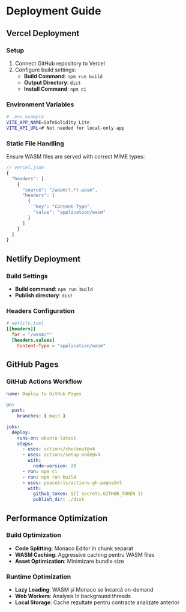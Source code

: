 # Deployment Guide

## Vercel Deployment

### Setup
1. Connect GitHub repository to Vercel
2. Configure build settings:
   - **Build Command**: `npm run build`
   - **Output Directory**: `dist`
   - **Install Command**: `npm ci`

### Environment Variables
```bash
# .env.example
VITE_APP_NAME=SafeSolidity Lite
VITE_API_URL=# Not needed for local-only app
```

### Static File Handling
Ensure WASM files are served with correct MIME types:

```javascript
// vercel.json
{
  "headers": [
    {
      "source": "/wasm/(.*).wasm",
      "headers": [
        {
          "key": "Content-Type",
          "value": "application/wasm"
        }
      ]
    }
  ]
}
```

## Netlify Deployment

### Build Settings
- **Build command**: `npm run build`
- **Publish directory**: `dist`

### Headers Configuration
```toml
# netlify.toml
[[headers]]
  for = "/wasm/*"
  [headers.values]
    Content-Type = "application/wasm"
```

## GitHub Pages

### GitHub Actions Workflow
```yaml
name: Deploy to GitHub Pages

on:
  push:
    branches: [ main ]

jobs:
  deploy:
    runs-on: ubuntu-latest
    steps:
      - uses: actions/checkout@v4
      - uses: actions/setup-node@v4
        with:
          node-version: 20
      - run: npm ci
      - run: npm run build
      - uses: peaceiris/actions-gh-pages@v3
        with:
          github_token: ${{ secrets.GITHUB_TOKEN }}
          publish_dir: ./dist
```

## Performance Optimization

### Build Optimization
- **Code Splitting**: Monaco Editor în chunk separat
- **WASM Caching**: Aggressive caching pentru WASM files
- **Asset Optimization**: Minimizare bundle size

### Runtime Optimization
- **Lazy Loading**: WASM și Monaco se încarcă on-demand
- **Web Workers**: Analysis în background threads
- **Local Storage**: Cache rezultate pentru contracte analizate anterior
